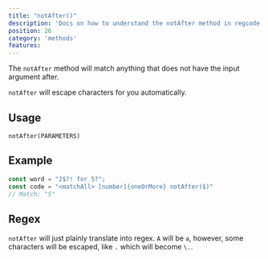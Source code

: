```yaml
---
title: "notAfter()"
description: 'Docs on how to understand the notAfter method in regcode'
position: 26
category: 'methods'
features:
---
```


The `notAfter` method will match anything that does not have the input argument after.

`notAfter` will escape characters for you automatically.

## Usage

`notAfter(PARAMETERS)`

## Example

```ts
const word = "2$?! for 5?";
const code = "<matchAll> [number]{oneOrMore} notAfter($)"
// Match: "5"

```

## Regex

`notAfter` will just plainly translate into regex. `A` will be `a`, however, some characters will be escaped, like `.` which will become `\.`.

